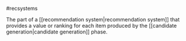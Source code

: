 #recsystems

The part of a [[recommendation system|recommendation system]] that
provides a value or ranking for each item produced by the
[[candidate generation|candidate generation]] phase.

